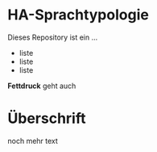 # HA-Sprachtypologie

Dieses Repository ist ein ...

- liste
- liste
- liste

**Fettdruck** geht auch

# Überschrift

noch mehr text
